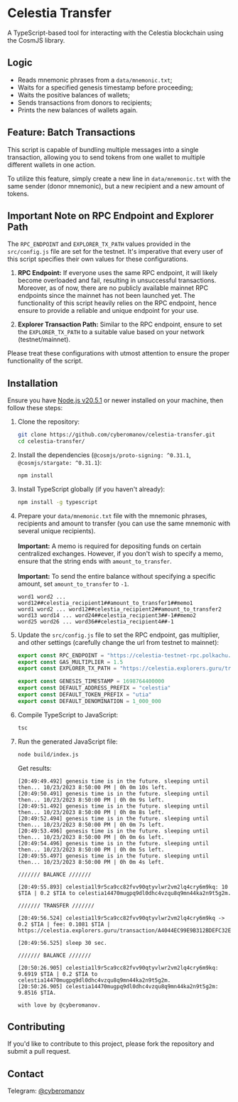 # Celestia Transfer

A TypeScript-based tool for interacting with the Celestia blockchain using the CosmJS library.

## Logic
- Reads mnemonic phrases from a `data/mnemonic.txt`;
- Waits for a specified genesis timestamp before proceeding;
- Waits the positive balances of wallets;
- Sends transactions from donors to recipients;
- Prints the new balances of wallets again.

## Feature: Batch Transactions

This script is capable of bundling multiple messages into a single transaction, allowing you to send tokens from one wallet to multiple different wallets in one action. 

To utilize this feature, simply create a new line in `data/mnemonic.txt` with the same sender (donor mnemonic), but a new recipient and a new amount of tokens.

## Important Note on RPC Endpoint and Explorer Path

The `RPC_ENDPOINT` and `EXPLORER_TX_PATH` values provided in the `src/config.js` file are set for the testnet. It's imperative that every user of this script specifies their own values for these configurations.

1. **RPC Endpoint:** If everyone uses the same RPC endpoint, it will likely become overloaded and fail, resulting in unsuccessful transactions. Moreover, as of now, there are no publicly available mainnet RPC endpoints since the mainnet has not been launched yet. The functionality of this script heavily relies on the RPC endpoint, hence ensure to provide a reliable and unique endpoint for your use.


2. **Explorer Transaction Path:** Similar to the RPC endpoint, ensure to set the `EXPLORER_TX_PATH` to a suitable value based on your network (testnet/mainnet).

Please treat these configurations with utmost attention to ensure the proper functionality of the script.

## Installation

Ensure you have [Node.js v20.5.1](https://nodejs.org/) or newer installed on your machine, then follow these steps:

1. Clone the repository:
    ```bash
    git clone https://github.com/cyberomanov/celestia-transfer.git
    cd celestia-transfer/
    ```

2. Install the dependencies (`@cosmjs/proto-signing: ^0.31.1`, `@cosmjs/stargate: ^0.31.1`):
    ```bash
    npm install
    ```

3. Install TypeScript globally (if you haven't already):
    ```bash
    npm install -g typescript
    ```

4. Prepare your `data/mnemonic.txt` file with the mnemonic phrases, recipients and amount to transfer (you can use the same mnemonic with several unique recipients).<br><br>
   **Important:** A memo is required for depositing funds on certain centralized exchanges. However, if you don't wish to specify a memo, ensure that the string ends with `amount_to_transfer`.<br><br>
   **Important:** To send the entire balance without specifying a specific amount, set `amount_to_transfer` to `-1`.

   ```text
   word1 word2 ... word12##celestia_recipient1##amount_to_transfer1##memo1
   word1 word2 ... word12##celestia_recipient2##amount_to_transfer2
   word13 word14 ... word24##celestia_recipient3##-1##memo2
   word25 word26 ... word36##celestia_recipient4##-1
   ```
   
5. Update the `src/config.js` file to set the RPC endpoint, gas multiplier, and other settings (carefully change the url from testnet to mainnet):

   ```javascript
   export const RPC_ENDPOINT = "https://celestia-testnet-rpc.polkachu.com"
   export const GAS_MULTIPLIER = 1.5
   export const EXPLORER_TX_PATH = "https://celestia.explorers.guru/transaction"
   
   export const GENESIS_TIMESTAMP = 1698764400000
   export const DEFAULT_ADDRESS_PREFIX = "celestia"
   export const DEFAULT_TOKEN_PREFIX = "utia"
   export const DEFAULT_DENOMINATION = 1_000_000
   ```

6. Compile TypeScript to JavaScript:
    ```bash
    tsc
    ```

7. Run the generated JavaScript file:
    ```bash
    node build/index.js
    ```
   Get results:
   ```text
   [20:49:49.492] genesis time is in the future. sleeping until then... 10/23/2023 8:50:00 PM | 0h 0m 10s left.
   [20:49:50.491] genesis time is in the future. sleeping until then... 10/23/2023 8:50:00 PM | 0h 0m 9s left.
   [20:49:51.492] genesis time is in the future. sleeping until then... 10/23/2023 8:50:00 PM | 0h 0m 8s left.
   [20:49:52.494] genesis time is in the future. sleeping until then... 10/23/2023 8:50:00 PM | 0h 0m 7s left.
   [20:49:53.496] genesis time is in the future. sleeping until then... 10/23/2023 8:50:00 PM | 0h 0m 6s left.
   [20:49:54.496] genesis time is in the future. sleeping until then... 10/23/2023 8:50:00 PM | 0h 0m 5s left.
   [20:49:55.497] genesis time is in the future. sleeping until then... 10/23/2023 8:50:00 PM | 0h 0m 4s left.
   
   /////// BALANCE ///////
   
   [20:49:55.893] celestia1l9r5ca9cc82fvv90qtyvlwr2vm2lq4cry6m9kq: 10 $TIA | 0.2 $TIA to celestia14470mugpq9dl0dhc4vzqu8q9mn44ka2n9t5g2m.
   
   /////// TRANSFER ///////
   
   [20:49:56.524] celestia1l9r5ca9cc82fvv90qtyvlwr2vm2lq4cry6m9kq -> 0.2 $TIA | fee: 0.1081 $TIA | https://celestia.explorers.guru/transaction/A4044EC99E9B312BDEFC32E466C0621FD014027B7D8D84826EBC37CD9443A52C
   
   [20:49:56.525] sleep 30 sec.
   
   /////// BALANCE ///////
   
   [20:50:26.905] celestia1l9r5ca9cc82fvv90qtyvlwr2vm2lq4cry6m9kq: 9.6919 $TIA | 0.2 $TIA to celestia14470mugpq9dl0dhc4vzqu8q9mn44ka2n9t5g2m.
   [20:50:26.905] celestia14470mugpq9dl0dhc4vzqu8q9mn44ka2n9t5g2m: 9.8516 $TIA.
   
   with love by @cyberomanov.
   ```

## Contributing
If you'd like to contribute to this project, please fork the repository and submit a pull request.

## Contact
Telegram: [@cyberomanov](https://t.me/cyberomanov)